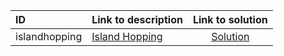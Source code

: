 | ID | Link to description | Link to solution |
|:---|:---|:---:|
| islandhopping | [Island Hopping](https://open.kattis.com/problems/islandhopping) | [Solution](https://github.com/versenyi98/leetcode-solutions/tree/main/solutions/Island%20Hopping)|
